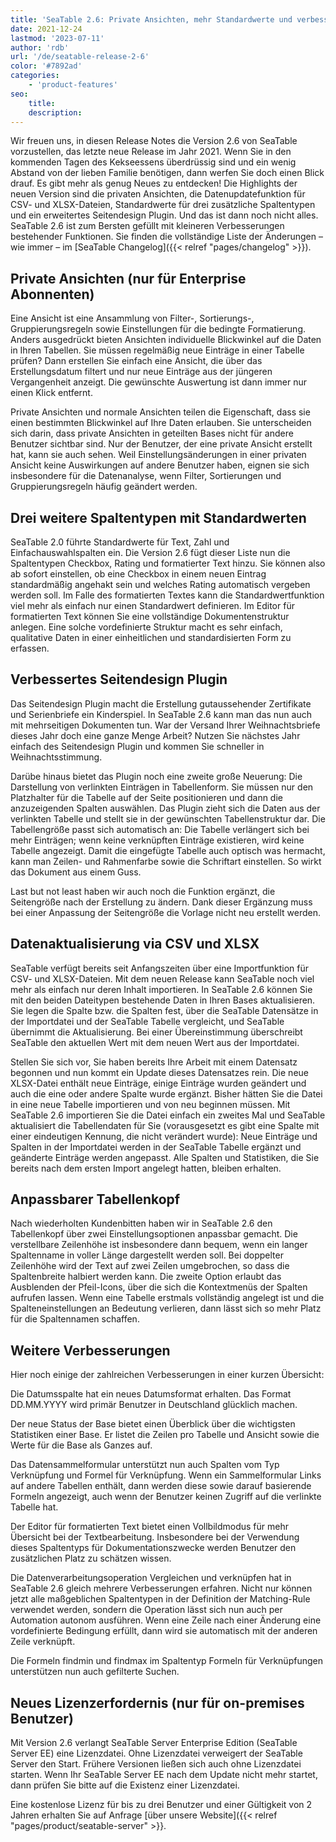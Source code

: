```yaml
---
title: 'SeaTable 2.6: Private Ansichten, mehr Standardwerte und verbessertes Seitendesign Plugin'
date: 2021-12-24
lastmod: '2023-07-11'
author: 'rdb'
url: '/de/seatable-release-2-6'
color: '#7892ad'
categories:
    - 'product-features'
seo:
    title:
    description:
---
```


Wir freuen uns, in diesen Release Notes die Version 2.6 von SeaTable vorzustellen, das letzte neue Release im Jahr 2021. Wenn Sie in den kommenden Tagen des Kekseessens überdrüssig sind und ein wenig Abstand von der lieben Familie benötigen, dann werfen Sie doch einen Blick drauf. Es gibt mehr als genug Neues zu entdecken! Die Highlights der neuen Version sind die privaten Ansichten, die Datenupdatefunktion für CSV- und XLSX-Dateien, Standardwerte für drei zusätzliche Spaltentypen und ein erweitertes Seitendesign Plugin. Und das ist dann noch nicht alles. SeaTable 2.6 ist zum Bersten gefüllt mit kleineren Verbesserungen bestehender Funktionen. Sie finden die vollständige Liste der Änderungen – wie immer – im [SeaTable Changelog]({{< relref "pages/changelog" >}}).

## Private Ansichten (nur für Enterprise Abonnenten)

Eine Ansicht ist eine Ansammlung von Filter-, Sortierungs-, Gruppierungsregeln sowie Einstellungen für die bedingte Formatierung. Anders ausgedrückt bieten Ansichten individuelle Blickwinkel auf die Daten in Ihren Tabellen. Sie müssen regelmäßig neue Einträge in einer Tabelle prüfen? Dann erstellen Sie einfach eine Ansicht, die über das Erstellungsdatum filtert und nur neue Einträge aus der jüngeren Vergangenheit anzeigt. Die gewünschte Auswertung ist dann immer nur einen Klick entfernt.

Private Ansichten und normale Ansichten teilen die Eigenschaft, dass sie einen bestimmten Blickwinkel auf Ihre Daten erlauben. Sie unterscheiden sich darin, dass private Ansichten in geteilten Bases nicht für andere Benutzer sichtbar sind. Nur der Benutzer, der eine private Ansicht erstellt hat, kann sie auch sehen. Weil Einstellungsänderungen in einer privaten Ansicht keine Auswirkungen auf andere Benutzer haben, eignen sie sich insbesondere für die Datenanalyse, wenn Filter, Sortierungen und Gruppierungsregeln häufig geändert werden.

## Drei weitere Spaltentypen mit Standardwerten

SeaTable 2.0 führte Standardwerte für Text, Zahl und Einfachauswahlspalten ein. Die Version 2.6 fügt dieser Liste nun die Spaltentypen Checkbox, Rating und formatierter Text hinzu. Sie können also ab sofort einstellen, ob eine Checkbox in einem neuen Eintrag standardmäßig angehakt sein und welches Rating automatisch vergeben werden soll. Im Falle des formatierten Textes kann die Standardwertfunktion viel mehr als einfach nur einen Standardwert definieren. Im Editor für formatierten Text können Sie eine vollständige Dokumentenstruktur anlegen. Eine solche vordefinierte Struktur macht es sehr einfach, qualitative Daten in einer einheitlichen und standardisierten Form zu erfassen.

## Verbessertes Seitendesign Plugin

Das Seitendesign Plugin macht die Erstellung gutaussehender Zertifikate und Serienbriefe ein Kinderspiel. In SeaTable 2.6 kann man das nun auch mit mehrseitigen Dokumenten tun. War der Versand Ihrer Weihnachtsbriefe dieses Jahr doch eine ganze Menge Arbeit? Nutzen Sie nächstes Jahr einfach des Seitendesign Plugin und kommen Sie schneller in Weihnachtsstimmung.

Darübe hinaus bietet das Plugin noch eine zweite große Neuerung: Die Darstellung von verlinkten Einträgen in Tabellenform. Sie müssen nur den Platzhalter für die Tabelle auf der Seite positionieren und dann die anzuzeigenden Spalten auswählen. Das Plugin zieht sich die Daten aus der verlinkten Tabelle und stellt sie in der gewünschten Tabellenstruktur dar. Die Tabellengröße passt sich automatisch an: Die Tabelle verlängert sich bei mehr Einträgen; wenn keine verknüpften Einträge existieren, wird keine Tabelle angezeigt. Damit die eingefügte Tabelle auch optisch was hermacht, kann man Zeilen- und Rahmenfarbe sowie die Schriftart einstellen. So wirkt das Dokument aus einem Guss.

Last but not least haben wir auch noch die Funktion ergänzt, die Seitengröße nach der Erstellung zu ändern. Dank dieser Ergänzung muss bei einer Anpassung der Seitengröße die Vorlage nicht neu erstellt werden.

## Datenaktualisierung via CSV und XLSX

SeaTable verfügt bereits seit Anfangszeiten über eine Importfunktion für CSV- und XLSX-Dateien. Mit dem neuen Release kann SeaTable noch viel mehr als einfach nur deren Inhalt importieren. In SeaTable 2.6 können Sie mit den beiden Dateitypen bestehende Daten in Ihren Bases aktualisieren. Sie legen die Spalte bzw. die Spalten fest, über die SeaTable Datensätze in der Importdatei und der SeaTable Tabelle vergleicht, und SeaTable übernimmt die Aktualisierung. Bei einer Übereinstimmung überschreibt SeaTable den aktuellen Wert mit dem neuen Wert aus der Importdatei.

Stellen Sie sich vor, Sie haben bereits Ihre Arbeit mit einem Datensatz begonnen und nun kommt ein Update dieses Datensatzes rein. Die neue XLSX-Datei enthält neue Einträge, einige Einträge wurden geändert und auch die eine oder andere Spalte wurde ergänzt. Bisher hätten Sie die Datei in eine neue Tabelle importieren und von neu beginnen müssen. Mit SeaTable 2.6 importieren Sie die Datei einfach ein zweites Mal und SeaTable aktualisiert die Tabellendaten für Sie (vorausgesetzt es gibt eine Spalte mit einer eindeutigen Kennung, die nicht verändert wurde): Neue Einträge und Spalten in der Importdatei werden in der SeaTable Tabelle ergänzt und geänderte Einträge werden angepasst. Alle Spalten und Statistiken, die Sie bereits nach dem ersten Import angelegt hatten, bleiben erhalten.

## Anpassbarer Tabellenkopf

Nach wiederholten Kundenbitten haben wir in SeaTable 2.6 den Tabellenkopf über zwei Einstellungsoptionen anpassbar gemacht. Die verstellbare Zeilenhöhe ist insbesondere dann bequem, wenn ein langer Spaltenname in voller Länge dargestellt werden soll. Bei doppelter Zeilenhöhe wird der Text auf zwei Zeilen umgebrochen, so dass die Spaltenbreite halbiert werden kann. Die zweite Option erlaubt das Ausblenden der Pfeil-Icons, über die sich die Kontextmenüs der Spalten aufrufen lassen. Wenn eine Tabelle erstmals vollständig angelegt ist und die Spalteneinstellungen an Bedeutung verlieren, dann lässt sich so mehr Platz für die Spaltennamen schaffen.

## Weitere Verbesserungen

Hier noch einige der zahlreichen Verbesserungen in einer kurzen Übersicht:

Die Datumsspalte hat ein neues Datumsformat erhalten. Das Format DD.MM.YYYY wird primär Benutzer in Deutschland glücklich machen.

Der neue Status der Base bietet einen Überblick über die wichtigsten Statistiken einer Base. Er listet die Zeilen pro Tabelle und Ansicht sowie die Werte für die Base als Ganzes auf.

Das Datensammelformular unterstützt nun auch Spalten vom Typ Verknüpfung und Formel für Verknüpfung. Wenn ein Sammelformular Links auf andere Tabellen enthält, dann werden diese sowie darauf basierende Formeln angezeigt, auch wenn der Benutzer keinen Zugriff auf die verlinkte Tabelle hat.

Der Editor für formatierten Text bietet einen Vollbildmodus für mehr Übersicht bei der Textbearbeitung. Insbesondere bei der Verwendung dieses Spaltentyps für Dokumentationszwecke werden Benutzer den zusätzlichen Platz zu schätzen wissen.

Die Datenverarbeitungsoperation Vergleichen und verknüpfen hat in SeaTable 2.6 gleich mehrere Verbesserungen erfahren. Nicht nur können jetzt alle maßgeblichen Spaltentypen in der Definition der Matching-Rule verwendet werden, sondern die Operation lässt sich nun auch per Automation autonom ausführen. Wenn eine Zeile nach einer Änderung eine vordefinierte Bedingung erfüllt, dann wird sie automatisch mit der anderen Zeile verknüpft.

Die Formeln findmin und findmax im Spaltentyp Formeln für Verknüpfungen unterstützen nun auch gefilterte Suchen.

## Neues Lizenzerfordernis (nur für on-premises Benutzer)

Mit Version 2.6 verlangt SeaTable Server Enterprise Edition (SeaTable Server EE) eine Lizenzdatei. Ohne Lizenzdatei verweigert der SeaTable Server den Start. Frühere Versionen ließen sich auch ohne Lizenzdatei starten. Wenn Ihr SeaTable Server EE nach dem Update nicht mehr startet, dann prüfen Sie bitte auf die Existenz einer Lizenzdatei.

Eine kostenlose Lizenz für bis zu drei Benutzer und einer Gültigkeit von 2 Jahren erhalten Sie auf Anfrage [über unsere Website]({{< relref "pages/product/seatable-server" >}}.
